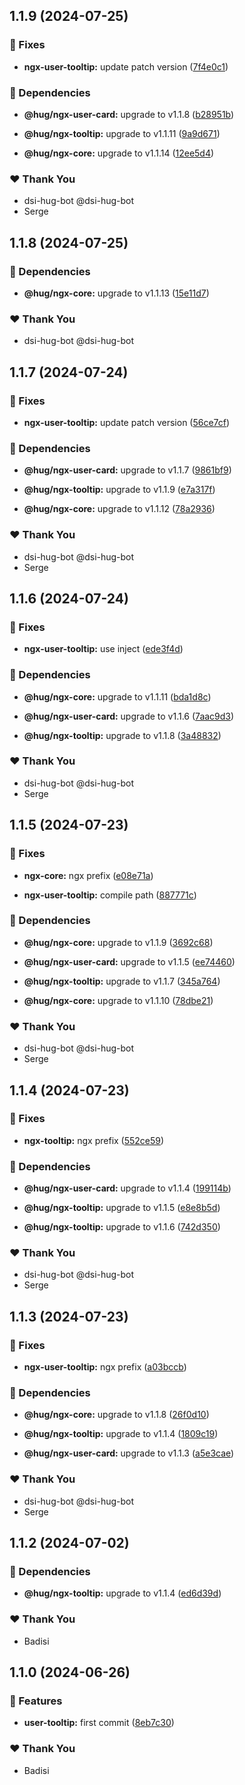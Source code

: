 ## 1.1.9 (2024-07-25)

### 🐛 Fixes

-   **ngx-user-tooltip:** update patch version ([7f4e0c1](https://github.com/DSI-HUG/ngx-components/commit/7f4e0c1))

### 🌱 Dependencies

-   **@hug/ngx-user-card:** upgrade to v1.1.8 ([b28951b](https://github.com/DSI-HUG/ngx-components/commit/b28951b))

-   **@hug/ngx-tooltip:** upgrade to v1.1.11 ([9a9d671](https://github.com/DSI-HUG/ngx-components/commit/9a9d671))

-   **@hug/ngx-core:** upgrade to v1.1.14 ([12ee5d4](https://github.com/DSI-HUG/ngx-components/commit/12ee5d4))

### ❤️ Thank You

-   dsi-hug-bot @dsi-hug-bot
-   Serge

## 1.1.8 (2024-07-25)

### 🌱 Dependencies

-   **@hug/ngx-core:** upgrade to v1.1.13 ([15e11d7](https://github.com/DSI-HUG/ngx-components/commit/15e11d7))

### ❤️ Thank You

-   dsi-hug-bot @dsi-hug-bot

## 1.1.7 (2024-07-24)

### 🐛 Fixes

-   **ngx-user-tooltip:** update patch version ([56ce7cf](https://github.com/DSI-HUG/ngx-components/commit/56ce7cf))

### 🌱 Dependencies

-   **@hug/ngx-user-card:** upgrade to v1.1.7 ([9861bf9](https://github.com/DSI-HUG/ngx-components/commit/9861bf9))

-   **@hug/ngx-tooltip:** upgrade to v1.1.9 ([e7a317f](https://github.com/DSI-HUG/ngx-components/commit/e7a317f))

-   **@hug/ngx-core:** upgrade to v1.1.12 ([78a2936](https://github.com/DSI-HUG/ngx-components/commit/78a2936))

### ❤️ Thank You

-   dsi-hug-bot @dsi-hug-bot
-   Serge

## 1.1.6 (2024-07-24)

### 🐛 Fixes

-   **ngx-user-tooltip:** use inject ([ede3f4d](https://github.com/DSI-HUG/ngx-components/commit/ede3f4d))

### 🌱 Dependencies

-   **@hug/ngx-core:** upgrade to v1.1.11 ([bda1d8c](https://github.com/DSI-HUG/ngx-components/commit/bda1d8c))

-   **@hug/ngx-user-card:** upgrade to v1.1.6 ([7aac9d3](https://github.com/DSI-HUG/ngx-components/commit/7aac9d3))

-   **@hug/ngx-tooltip:** upgrade to v1.1.8 ([3a48832](https://github.com/DSI-HUG/ngx-components/commit/3a48832))

### ❤️ Thank You

-   dsi-hug-bot @dsi-hug-bot
-   Serge

## 1.1.5 (2024-07-23)

### 🐛 Fixes

-   **ngx-core:** ngx prefix ([e08e71a](https://github.com/DSI-HUG/ngx-components/commit/e08e71a))

-   **ngx-user-tooltip:** compile path ([887771c](https://github.com/DSI-HUG/ngx-components/commit/887771c))

### 🌱 Dependencies

-   **@hug/ngx-core:** upgrade to v1.1.9 ([3692c68](https://github.com/DSI-HUG/ngx-components/commit/3692c68))

-   **@hug/ngx-user-card:** upgrade to v1.1.5 ([ee74460](https://github.com/DSI-HUG/ngx-components/commit/ee74460))

-   **@hug/ngx-tooltip:** upgrade to v1.1.7 ([345a764](https://github.com/DSI-HUG/ngx-components/commit/345a764))

-   **@hug/ngx-core:** upgrade to v1.1.10 ([78dbe21](https://github.com/DSI-HUG/ngx-components/commit/78dbe21))

### ❤️ Thank You

-   dsi-hug-bot @dsi-hug-bot
-   Serge

## 1.1.4 (2024-07-23)

### 🐛 Fixes

-   **ngx-tooltip:** ngx prefix ([552ce59](https://github.com/DSI-HUG/ngx-components/commit/552ce59))

### 🌱 Dependencies

-   **@hug/ngx-user-card:** upgrade to v1.1.4 ([199114b](https://github.com/DSI-HUG/ngx-components/commit/199114b))

-   **@hug/ngx-tooltip:** upgrade to v1.1.5 ([e8e8b5d](https://github.com/DSI-HUG/ngx-components/commit/e8e8b5d))

-   **@hug/ngx-tooltip:** upgrade to v1.1.6 ([742d350](https://github.com/DSI-HUG/ngx-components/commit/742d350))

### ❤️ Thank You

-   dsi-hug-bot @dsi-hug-bot
-   Serge

## 1.1.3 (2024-07-23)

### 🐛 Fixes

-   **ngx-user-tooltip:** ngx prefix ([a03bccb](https://github.com/DSI-HUG/ngx-components/commit/a03bccb))

### 🌱 Dependencies

-   **@hug/ngx-core:** upgrade to v1.1.8 ([26f0d10](https://github.com/DSI-HUG/ngx-components/commit/26f0d10))

-   **@hug/ngx-tooltip:** upgrade to v1.1.4 ([1809c19](https://github.com/DSI-HUG/ngx-components/commit/1809c19))

-   **@hug/ngx-user-card:** upgrade to v1.1.3 ([a5e3cae](https://github.com/DSI-HUG/ngx-components/commit/a5e3cae))

### ❤️ Thank You

-   dsi-hug-bot @dsi-hug-bot
-   Serge

## 1.1.2 (2024-07-02)

### 🌱 Dependencies

-   **@hug/ngx-tooltip:** upgrade to v1.1.4 ([ed6d39d](https://github.com/DSI-HUG/ngx-components/commit/ed6d39d))

### ❤️ Thank You

-   Badisi

## 1.1.0 (2024-06-26)

### 🚀 Features

-   **user-tooltip:** first commit ([8eb7c30](https://github.com/DSI-HUG/ngx-components/commit/8eb7c30))

### ❤️ Thank You

-   Badisi

